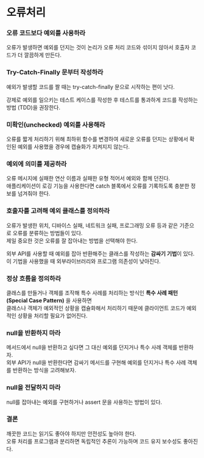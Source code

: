 # 오류처리

### 오류 코드보다 예외를 사용하라

오류가 발생하면 예외를 던지는 것이 논리가 오류 처리 코드와 섞이지 않아서 호출자 코드가 더 깔끔하게 만든다.

### Try-Catch-Finally 문부터 작성하라

예외가 발생할 코드를 짤 때는 try-catch-finally 문으로 시작하는 편이 낫다.

강제로 예외를 일으키는 테스트 케이스를 작성한 후 테스트를 통과하게 코드를 작성하는 방법 (TDD)을 권장한다.

### 미확인(unchecked) 예외를 사용해라

오류를 짧게 처리하기 위해 최하위 함수를 변경하여 새로운 오류를 던지는 상황에서 확인된 예외를 사용했을 경우에 캡슐화가 지켜지지 않는다.

### 예외에 의미를 제공하라

오류 메시지에 실패한 연산 이름과 실패한 유형 적어서 예외와 함께 던진다. <br/>
애플리케이션이 로깅 기능을 사용한다면 catch 블록에서 오류를 기록하도록 충분한 정보를 넘겨줘야 한다.

### 호출자를 고려해 예외 클래스를 정의하라

오류가 발생한 위치, 디바이스 실패, 네트워크 실패, 프로그래밍 오류 등과 같은 기준으로 오류를 분류하는 방법들이 있다. <br/>
제일 중요한 것은 오류를 잘 잡아내는 방법을 선택해야 한다.

외부 API를 사용할 때 예외를 잡아 반환해주는 클래스를 작성하는 **감싸기 기법**이 있다. <br/>
이 기법을 사용했을 때 외부라이브러리와 프로그램 의존성이 낮아진다.

### 정상 흐름을 정의하라

클래스를 만들거나 객체를 조작해 특수 사례를 처리하는 방식인 **특수 사례 패턴(Special Case Pattern)** 을 사용하면 <br/>
클래스나 객체가 예외적인 상황을 캡슐화해서 처리하기 때문에 클라이언트 코드가 예외적인 상황을 처리할 필요가 없어진다.

### null을 반환하지 마라

메서드에서 null을 반환하고 싶다면 그 대신 예외를 던지거나 특수 사례 객체를 반환하자. <br/>
외부 API가 null을 반환한다면 감싸기 메서드를 구현해 예외를 던지거나 특수 사례 객체를 반환하는 방식을 고려해보자.

### null을 전달하지 마라

null를 잡아내는 예외를 구현하거나 assert 문을 사용하는 방법이 있다.

### 결론

깨끗한 코드는 읽기도 좋아야 하지만 안전성도 높아야 한다. <br/> 오류 처리를 프로그램과 분리하면 독립적인 추론이 가능하며 코드 유지 보수성도 좋아진다.
